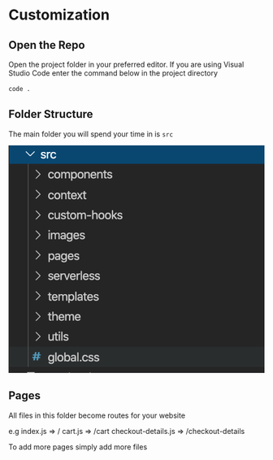 # Customization

## Open the Repo 
Open the project folder in your preferred editor. If you are using Visual Studio Code enter the command below in the project directory
```bash
code .
```

## Folder Structure 
The main folder you will spend your time in is `src` 

![Folder Structure](./folderStruct.png)

## Pages
All files in this folder become routes for your website

e.g
index.js => /
cart.js => /cart
checkout-details.js => /checkout-details

To add more pages simply add more files 
